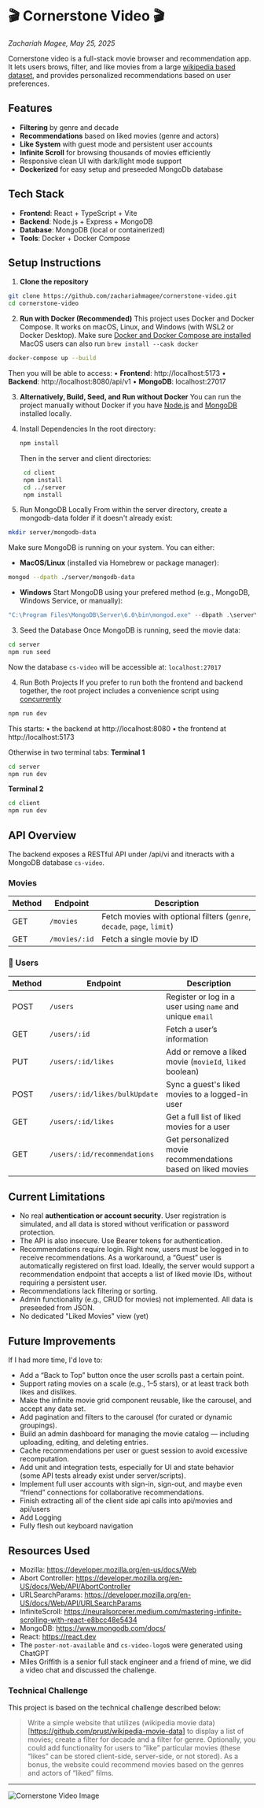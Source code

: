 # 🎬 Cornerstone Video 🎬
_Zachariah Magee, May 25, 2025_

Cornerstone video is a full-stack movie browser and recommendation app. It lets users brows, filter, and like movies from a large [wikipedia based dataset](https://github.com/prust/wikipedia-movie-data), and provides personalized recommendations based on user preferences.

## Features
- **Filtering** by genre and decade
- **Recommendations** based on liked movies (genre and actors)
- **Like System** with guest mode and persistent user accounts
- **Infinite Scroll** for browsing thousands of movies efficiently
- Responsive clean UI with dark/light mode support
- **Dockerized** for easy setup and preseeded MongoDb database

## Tech Stack
- **Frontend**: React + TypeScript + Vite
- **Backend**: Node.js + Express + MongoDB
- **Database**: MongoDB (local or containerized)
- **Tools**: Docker + Docker Compose


## Setup Instructions

1. **Clone the repository**
```sh
git clone https://github.com/zachariahmagee/cornerstone-video.git
cd cornerstone-video
```
2. **Run with Docker (Recommended)**
This project uses Docker and Docker Compose. It works on macOS, Linux, and Windows (with WSL2 or Docker Desktop).
Make sure [Docker and Docker Compose are installed](https://docs.docker.com/compose/install/)
MacOS users can also run `brew install --cask docker`

```sh
docker-compose up --build
```
Then you will be able to access:
•	**Frontend**: http://localhost:5173
•	**Backend**: http://localhost:8080/api/v1
•	**MongoDB**: localhost:27017


3. **Alternatively, Build, Seed, and Run without Docker**
You can run the project manually without Docker if you have [Node.js](https://nodejs.org/en) and [MongoDB](https://www.mongodb.com) installed locally. 

1. Install Dependencies
   In the root directory:
   ```sh
   npm install
   ```
   Then in the server and client directories:
   ```sh
    cd client
    npm install
    cd ../server
    npm install
   ```

2. Run MongoDB Locally
From within the server directory, create a mongodb-data folder if it doesn't already exist:
```sh
mkdir server/mongodb-data
```
Make sure MongoDB is running on your system. You can either:
- **MacOS/Linux** (installed via Homebrew or package manager):
```sh
mongod --dpath ./server/mongodb-data
```
- **Windows**
Start MongoDB using your prefered method (e.g., MongoDB, Windows Service, or manually):
```powershell
"C:\Program Files\MongoDB\Server\6.0\bin\mongod.exe" --dbpath .\server\mongodb-data
```

3. Seed the Database
Once MongoDB is running, seed the movie data:
```sh
cd server
npm run seed
```
Now the database `cs-video` will be accessible at: `localhost:27017`

4. Run Both Projects
If you prefer to run both the frontend and backend together, the root project includes a convenience script using [concurrently](https://www.npmjs.com/package/concurrently)
```sh
npm run dev
```

This starts:
	•	the backend at http://localhost:8080
	•	the frontend at http://localhost:5173

Otherwise in two terminal tabs:
**Terminal 1**
```sh
cd server
npm run dev
```
**Terminal 2**
```sh
cd client
npm run dev
```


## API Overview

The backend exposes a RESTful API under /api/vi and itneracts with a MongoDB database `cs-video`.

### Movies
| Method | Endpoint        | Description                                                            |
|--------|------------------|------------------------------------------------------------------------|
| GET    | `/movies`        | Fetch movies with optional filters (`genre`, `decade`, `page`, `limit`) |
| GET    | `/movies/:id`    | Fetch a single movie by ID                                             |

### 👤 Users

| Method | Endpoint                          | Description                                                      |
|--------|-----------------------------------|------------------------------------------------------------------|
| POST   | `/users`                          | Register or log in a user using `name` and unique `email`        |
| GET    | `/users/:id`                      | Fetch a user’s information                                       |
| PUT    | `/users/:id/likes`                | Add or remove a liked movie (`movieId`, `liked` boolean)         |
| POST   | `/users/:id/likes/bulkUpdate`     | Sync a guest's liked movies to a logged-in user                  |
| GET    | `/users/:id/likes`                | Get a full list of liked movies for a user                       |
| GET    | `/users/:id/recommendations`      | Get personalized movie recommendations based on liked movies     |


## Current Limitations
- No real **authentication or account security**. User registration is simulated, and all data is stored without verification or password protection. 
- The API is also insecure. Use Bearer tokens for authentication.
- Recommendations require login. Right now, users must be logged in to receive recommendations. As a workaround, a “Guest” user is automatically registered on first load. Ideally, the server would support a recommendation endpoint that accepts a list of liked movie IDs, without requiring a persistent user.
- Recommendations lack filtering or sorting.
- Admin functionality (e.g., CRUD for movies) not implemented. All data is preseeded from JSON.
- No dedicated "Liked Movies" view (yet)

## Future Improvements
If I had more time, I'd love to:
- Add a “Back to Top” button once the user scrolls past a certain point.
- Support rating movies on a scale (e.g., 1–5 stars), or at least track both likes and dislikes.
- Make the infinite movie grid component reusable, like the carousel, and accept any data set.
- Add pagination and filters to the carousel (for curated or dynamic groupings).
- Build an admin dashboard for managing the movie catalog — including uploading, editing, and deleting entries.
- Cache recommendations per user or guest session to avoid excessive recomputation.
- Add unit and integration tests, especially for UI and state behavior (some API tests already exist under server/scripts).
- Implement full user accounts with sign-in, sign-out, and maybe even “friend” connections for collaborative recommendations.
- Finish extracting all of the client side api calls into api/movies and api/users
- Add Logging
- Fully flesh out keyboard navigation


## Resources Used
- Mozilla: https://developer.mozilla.org/en-us/docs/Web
- Abort Controller: https://developer.mozilla.org/en-US/docs/Web/API/AbortController
- URLSearchParams: https://developer.mozilla.org/en-US/docs/Web/API/URLSearchParams
- InfiniteScroll: https://neuralsorcerer.medium.com/mastering-infinite-scrolling-with-react-e8bcc48e5434
- MongoDB: https://www.mongodb.com/docs/
- React: https://react.dev
- The `poster-not-available` and `cs-video-logo`s were generated using ChatGPT
- Miles Griffith is a senior full stack engineer and a friend of mine, we did a video chat and discussed the challenge.

### Technical Challenge
This project is based on the technical challenge described below:

> Write a simple website that utilizes (wikipedia movie data)[https://github.com/prust/wikipedia-movie-data] to display a list of movies; create a filter for decade and a filter for genre. Optionally, you could add functionality for users to “like” particular movies (these “likes” can be stored client-side, server-side, or not stored). As a bonus, the website could recommend movies based on the genres and actors of “liked” films.

---

![Cornerstone Video Image](/client/public/cs-video-logo1x1.png)